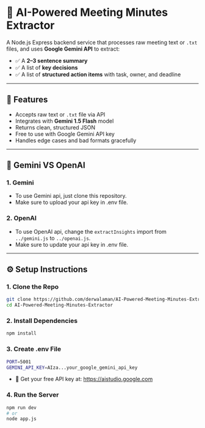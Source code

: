 # 📝 AI-Powered Meeting Minutes Extractor

A Node.js Express backend service that processes raw meeting text or `.txt` files, and uses **Google Gemini API** to extract:

- ✅ A **2–3 sentence summary**
- ✅ A list of **key decisions**
- ✅ A list of **structured action items** with task, owner, and deadline

---

## 🚀 Features

- Accepts raw text or `.txt` file via API
- Integrates with **Gemini 1.5 Flash** model
- Returns clean, structured JSON
- Free to use with Google Gemini API key
- Handles edge cases and bad formats gracefully

---

## 📂 Gemini VS OpenAI

### 1. Gemini 
- To use Gemini api, just clone this repository.
- Make sure to upload your api key in .env file.

### 2. OpenAI
- To use OpenAI api, change the `extractInsights` import from `../gemini.js` to `../openai.js`.
- Make sure to update your api key in .env file.

---

## ⚙️ Setup Instructions

### 1. Clone the Repo

```bash
git clone https://github.com/derwalaman/AI-Powered-Meeting-Minutes-Extractor.git
cd AI-Powered-Meeting-Minutes-Extractor
```

### 2. Install Dependencies

```bash
npm install
```

### 3. Create .env File

```bash
PORT=5001
GEMINI_API_KEY=AIza...your_google_gemini_api_key
```
- 🔑 Get your free API key at: https://aistudio.google.com

### 4. Run the Server

```bash
npm run dev
# or
node app.js
```